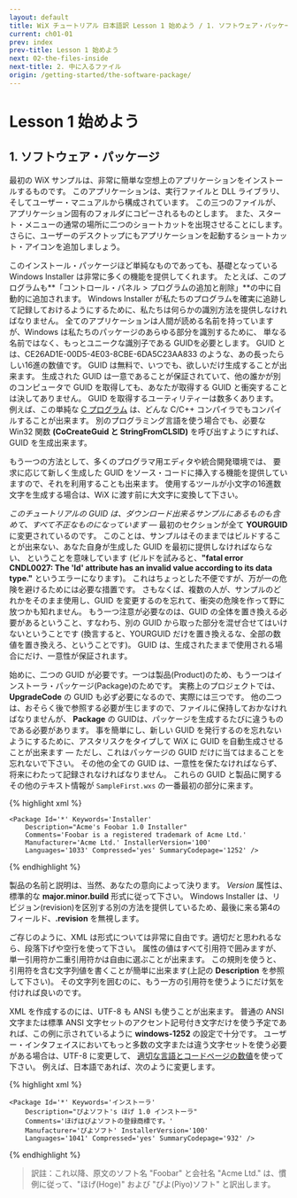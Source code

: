 ```yaml
---
layout: default
title: WiX チュートリアル 日本語訳 Lesson 1 始めよう / 1. ソフトウェア・パッケージ
current: ch01-01
prev: index
prev-title: Lesson 1 始めよう
next: 02-the-files-inside
next-title: 2. 中に入るファイル
origin: /getting-started/the-software-package/
---
```

# Lesson 1 始めよう

## 1. ソフトウェア・パッケージ

最初の WiX サンプルは、非常に簡単な空想上のアプリケーションをインストールするものです。
このアプリケーションは、実行ファイルと DLL ライブラリ、そしてユーザー・マニュアルから構成されています。
この三つのファイルが、アプリケーション固有のフォルダにコピーされるものとします。
また、スタート・メニューの通常の場所に二つのショートカットを出現させることにします。
さらに、ユーザーのデスクトップにもアプリケーションを起動するショートカット・アイコンを追加しましょう。

このインストール・パッケージほど単純なものであっても、基礎となっている Windows Installer は非常に多くの機能を提供してくれます。
たとえば、このプログラムも**「コントロール・パネル > プログラムの追加と削除」**の中に自動的に追加されます。
Windows Installer が私たちのプログラムを確実に追跡して記録しておけるようにするために、私たちは何らかの識別方法を提供しなければなりません。
全てのアプリケーションは人間が読める名前を持っていますが、Windows は私たちのパッケージのあらゆる部分を識別するために、
単なる名前ではなく、もっとユニークな識別子である GUIDを必要とします。
GUID とは、CE26AD1E-00D5-4E03-8CBE-6DA5C23AA833 のような、あの長ったらしい16進の数値です。
GUID は無料で、いつでも、欲しいだけ生成することが出来ます。
生成された GUID は一意であることが保証されていて、他の誰かが別のコンピュータで GUID を取得しても、あなたが取得する GUID と衝突することは決してありません。
GUID を取得するユーティリティーは数多くあります。
例えば、この単純な [C プログラム](https://www.firegiant.com/system/files/samples/uuidgen.c) は、どんな C/C++ コンパイラでもコンパイルすることが出来ます。
別のプログラミング言語を使う場合でも、必要な Win32 関数 **(CoCreateGuid と StringFromCLSID)** を呼び出すようにすれば、GUID を生成出来ます。

もう一つの方法として、多くのプログラマ用エディタや統合開発環境では、
要求に応じて新しく生成した GUID をソース・コードに挿入する機能を提供していますので、それを利用することも出来ます。
使用するツールが小文字の16進数文字を生成する場合は、WiX に渡す前に大文字に変換して下さい。

*このチュートリアルの GUID は、ダウンロード出来るサンプルにあるものも含めて、すべて不正なものになっています* —
最初のセクションが全て **YOURGUID** に変更されているのです。
このことは、サンプルはそのままではビルドすることが出来ない、あなた自身が生成した GUID を最初に提供しなければならない、
ということを意味しています
(ビルドを試みると、**"fatal error CNDL0027: The 'Id' attribute has an invalid value according to its data type."** というエラーになります)。
これはちょっとした不便ですが、万が一の危険を避けるためには必要な措置です。
さもなくば、複数の人が、サンプルのどれかをそのまま使用し、GUID を変更するのを忘れて、衝突の危険を作って野に放つかも知れません。
もう一つ注意が必要なのは、GUID の全体を置き換える必要があるということ、すなわち、別の GUID から取った部分を混ぜ合せてはいけないということです
(換言すると、YOURGUID だけを置き換えるな、全部の数値を置き換えろ、ということです)。
GUID は、生成されたままで使用される場合にだけ、一意性が保証されます。

始めに、二つの GUID が必要です。一つは製品(Product)のため、もう一つはインストーラ・パッケージ(Package)のためです。
実務上のプロジェクトでは、**UpgradeCode** の GUID も必ず必要になるので、実際には三つです。 
他の二つは、おそらく後で参照する必要が生じますので、ファイルに保持しておかなければなりませんが、
**Package** の GUIDは、パッケージを生成するたびに違うものである必要があります。
事を簡単にし、新しい GUID を発行するのを忘れないようにするために、アスタリスクをタイプして WiX に GUID を自動生成させることが出来ます — 
ただし、これはパッケージの GUID だけに当てはまることを忘れないで下さい。
その他の全ての GUID は、一意性を保たなければならず、将来にわたって記録されなければなりません。
これらの GUID と製品に関するその他のテキスト情報が `SampleFirst.wxs` の一番最初の部分に来ます。

{% highlight xml %}
<?xml version='1.0' encoding='windows-1252'?>
<Wix xmlns='http://schemas.microsoft.com/wix/2006/wi'>

  <Product Name='Foobar 1.0'
      Id='YOURGUID-86C7-4D14-AEC0-86416A69ABDE'
      UpgradeCode='YOURGUID-7349-453F-94F6-BCB5110BA4FD'
      Language='1033' Codepage='1252'
      Version='1.0.0' Manufacturer='Acme Ltd.'>

    <Package Id='*' Keywords='Installer'
        Description="Acme's Foobar 1.0 Installer"
        Comments='Foobar is a registered trademark of Acme Ltd.'
        Manufacturer='Acme Ltd.' InstallerVersion='100'
        Languages='1033' Compressed='yes' SummaryCodepage='1252' />
{% endhighlight %} 

製品の名前と説明は、当然、あなたの意向によって決ります。
*Version* 属性は、標準的な **major.minor.build** 形式に従って下さい。
Windows Installer は、リビジョン(revision)を区別する別の方法を提供しているため、最後に来る第4のフィールド、**.revision** を無視します。

ご存じのように、XML は形式については非常に自由です。適切だと思われるなら、段落下げや空行を使って下さい。
属性の値はすべて引用符で囲みますが、単一引用符か二重引用符かは自由に選ぶことが出来ます。
この規則を使うと、引用符を含む文字列値を書くことが簡単に出来ます(上記の **Description** を参照して下さい)。
その文字列を囲むのに、もう一方の引用符を使うようにだけ気を付ければ良いのです。

XML を作成するのには、UTF-8 も ANSI も使うことが出来ます。
普通の ANSI 文字または標準 ANSI 文字セットのアクセント記号付き文字だけを使う予定であれば、この例に示されているように **windows-1252** の設定で十分です。
ユーザー・インタフェイスにおいてもっと多数の文字または違う文字セットを使う必要がある場合は、UTF-8 に変更して、
[適切な言語とコードページの数値](https://msdn.microsoft.com/en-us/library/Aa369771.aspx)を使って下さい。
例えば、日本語であれば、次のように変更します。

{% highlight xml %}
<?xml version='1.0' encoding='utf-8'?>
<Wix xmlns='http://schemas.microsoft.com/wix/2006/wi'>

  <Product Name='ほげ 1.0'
      Id='YOURGUID-86C7-4D14-AEC0-86416A69ABDE'
      UpgradeCode='YOURGUID-7349-453F-94F6-BCB5110BA4FD'
      Language='1041' Codepage='932'
      Version='1.0.0' Manufacturer='ぴよソフト'>

    <Package Id='*' Keywords='インストーラ'
        Description="ぴよソフト's ほげ 1.0 インストーラ"
        Comments='ほげはぴよソフトの登録商標です。'
        Manufacturer='ぴよソフト' InstallerVersion='100'
        Languages='1041' Compressed='yes' SummaryCodepage='932' />
{% endhighlight %} 
             
> 訳註：これ以降、原文のソフト名 "Foobar" と会社名 "Acme Ltd." は、慣例に従って、"ほげ(Hoge)" および "ぴよ(Piyo)ソフト" と訳出します。
